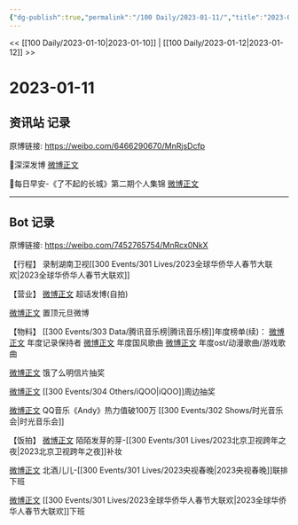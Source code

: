 ```yaml
---
{"dg-publish":true,"permalink":"/100 Daily/2023-01-11/","title":"2023-01-11","created":"2023-01-13T09:59:34.000+08:00","updated":"2023-02-26T00:50:23.000+08:00"}
---
```



<< [[100 Daily/2023-01-10\|2023-01-10]] | [[100 Daily/2023-01-12\|2023-01-12]] >>

# 2023-01-11

## 资讯站 记录

原博链接: https://weibo.com/6466290670/MnRjsDcfp

🌟深深发博 [微博正文](https://weibo.com/detail/4856849284991097)

🌟每日早安-《了不起的长城》第二期个人集锦 [微博正文](https://weibo.com/detail/4856647745011951)

---
## Bot 记录

原博链接: https://weibo.com/7452765754/MnRcx0NkX

【行程】
录制湖南卫视[[300 Events/301 Lives/2023全球华侨华人春节大联欢\|2023全球华侨华人春节大联欢]]

【营业】
[微博正文](https://m.weibo.cn/1736988591/4856846395378091) 超话发博(自拍)

[微博正文](https://m.weibo.cn/1736988591/4852890809667266) 置顶元旦微博

【物料】
[[300 Events/303 Data/腾讯音乐榜\|腾讯音乐榜]]年度榜单(续)：
[微博正文](https://m.weibo.cn/6733257358/4856680745009965) 年度记录保持者
[微博正文](https://m.weibo.cn/6733257358/4856690752620240) 年度国风歌曲
[微博正文](https://m.weibo.cn/6733257358/4856698916047517) 年度ost/动漫歌曲/游戏歌曲

[微博正文](https://m.weibo.cn/7756461320/4856667764954982) 饿了么明信片抽奖

[微博正文](https://m.weibo.cn/7769324117/4856685073796205) [[300 Events/304 Others/iQOO\|iQOO]]周边抽奖

[微博正文](https://m.weibo.cn/2169129705/4856766204220794) QQ音乐《Andy》热力值破100万 [[300 Events/302 Shows/时光音乐会\|时光音乐会]]

【饭拍】
[微博正文](https://m.weibo.cn/2284245305/4856811125475480) 陌陌发芽的芽-[[300 Events/301 Lives/2023北京卫视跨年之夜\|2023北京卫视跨年之夜]]补妆

[微博正文](https://m.weibo.cn/1952752357/4856149910488686) 北酒儿儿-[[300 Events/301 Lives/2023央视春晚\|2023央视春晚]]联排下班

[微博正文](https://m.weibo.cn/7499757193/4856840238929724) [[300 Events/301 Lives/2023全球华侨华人春节大联欢\|2023全球华侨华人春节大联欢]]下班
